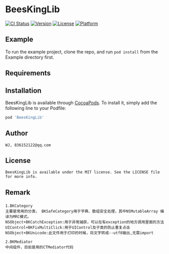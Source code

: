 # BeesKingLib

[![CI Status](https://img.shields.io/travis/s18782934812/BeesKingLib.svg?style=flat)](https://travis-ci.org/s18782934812/BeesKingLib)
[![Version](https://img.shields.io/cocoapods/v/BeesKingLib.svg?style=flat)](https://cocoapods.org/pods/BeesKingLib)
[![License](https://img.shields.io/cocoapods/l/BeesKingLib.svg?style=flat)](https://cocoapods.org/pods/BeesKingLib)
[![Platform](https://img.shields.io/cocoapods/p/BeesKingLib.svg?style=flat)](https://cocoapods.org/pods/BeesKingLib)

## Example

To run the example project, clone the repo, and run `pod install` from the Example directory first.

## Requirements

## Installation

BeesKingLib is available through [CocoaPods](https://cocoapods.org). To install
it, simply add the following line to your Podfile:

```ruby
pod 'BeesKingLib'
```

## Author

    WJ, 836152122@qq.com

## License

    BeesKingLib is available under the MIT license. See the LICENSE file for more info.

## Remark

### 
    1.BKCategory
    主要是常用的分类， BKSafeCategory用于字典、数组安全处理，其中NSMutableArray 编译为MRC模式。
    NSObject+BKCatchException:用于异常捕获，可以在有exception的地方调用里面的方法
    UIControl+BKFixMultiClick:用于UIControl及子类的防止重复点击
    NSObject+BKUnicode:此文件用于打印的时候，将文字转成--utf8输出,无需import
    
    2.BKMediator
    中间组件，目前是用的CTMediator代码
